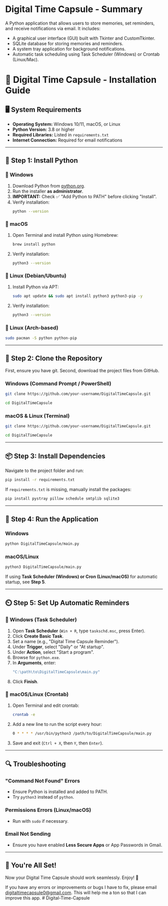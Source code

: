 # Digital Time Capsule - Summary

A Python application that allows users to store memories, set reminders, and receive notifications via email. It includes:

- A graphical user interface (GUI) built with Tkinter and CustomTkinter.
- SQLite database for storing memories and reminders.
- A system tray application for background notifications.
- Automatic task scheduling using Task Scheduler (Windows) or Crontab (Linux/Mac).

# 📌 Digital Time Capsule - Installation Guide

## 🖥️ System Requirements

- **Operating System:** Windows 10/11, macOS, or Linux
- **Python Version:** 3.8 or higher
- **Required Libraries:** Listed in `requirements.txt`
- **Internet Connection:** Required for email notifications

---

## 🔽 Step 1: Install Python

### 🏁 Windows

1. Download Python from [python.org](https://www.python.org/downloads/).
2. Run the installer **as administrator**.
3. **IMPORTANT:** Check ✅ "Add Python to PATH" before clicking "Install".
4. Verify installation:
   ```sh
   python --version
   ```

### 🍏 macOS

1. Open Terminal and install Python using Homebrew:
   ```sh
   brew install python
   ```
2. Verify installation:
   ```sh
   python3 --version
   ```

### 🐧 Linux (Debian/Ubuntu)

1. Install Python via APT:
   ```sh
   sudo apt update && sudo apt install python3 python3-pip -y
   ```
2. Verify installation:
   ```sh
   python3 --version
   ```

### 🐧 Linux (Arch-based)

```sh
sudo pacman -S python python-pip
```

---

## 👥 Step 2: Clone the Repository

First, ensure you have git.
Second, download the project files from GitHub.

### Windows (Command Prompt / PowerShell)

```sh
git clone https://github.com/your-username/DigitalTimeCapsule.git
```

```sh
cd DigitalTimeCapsule
```

### macOS & Linux (Terminal)

```sh
git clone https://github.com/your-username/DigitalTimeCapsule.git
```
```sh
cd DigitalTimeCapsule
```

---

## 📦 Step 3: Install Dependencies

Navigate to the project folder and run:

```sh
pip install -r requirements.txt
```

If `requirements.txt` is missing, manually install the packages:

```sh
pip install pystray pillow schedule smtplib sqlite3
```

---

## 🚀 Step 4: Run the Application

### Windows

```sh
python DigitalTimeCapsule/main.py
```

### macOS/Linux

```sh
python3 DigitalTimeCapsule/main.py
```

If using **Task Scheduler (Windows) or Cron (Linux/macOS)** for automatic startup, see **Step 5**.

---

## ⏲️ Step 5: Set Up Automatic Reminders

### 🏁 Windows (Task Scheduler)

1. Open **Task Scheduler** (`Win + R`, type `taskschd.msc`, press Enter).
2. Click **Create Basic Task**.
3. Set a name (e.g., "Digital Time Capsule Reminder").
4. Under **Trigger**, select "Daily" or "At startup".
5. Under **Action**, select "Start a program".
6. Browse for `python.exe`.
7. In **Arguments**, enter:
   ```sh
   "C:\path\to\DigitalTimeCapsule\main.py"
   ```
8. Click **Finish**.

### 🍏 macOS/Linux (Crontab)

1. Open Terminal and edit crontab:
   ```sh
   crontab -e
   ```
2. Add a new line to run the script every hour:
   ```sh
   0 * * * * /usr/bin/python3 /path/to/DigitalTimeCapsule/main.py
   ```
3. Save and exit (`Ctrl + X`, then `Y`, then `Enter`).

---

## 🔍 Troubleshooting

### "Command Not Found" Errors

- Ensure Python is installed and added to PATH.
- Try `python3` instead of `python`.

### Permissions Errors (Linux/macOS)

- Run with `sudo` if necessary.

### Email Not Sending

- Ensure you have enabled **Less Secure Apps** or App Passwords in Gmail.

---

## 🎉 You're All Set!

Now your Digital Time Capsule should work seamlessly. Enjoy! 🚀

If you have any errors or improvements or bugs I have to fix, please email digitaltimecapsule0@gmail.com. This will help me a ton so that I can improve this app.
#   D i g i t a l - T i m e - C a p s u l e 
 
 
